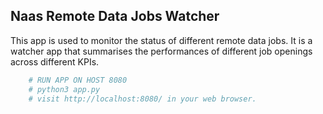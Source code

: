 ## Naas Remote Data Jobs Watcher

This app is used to monitor the status of different remote data jobs. It is a watcher app that summarises the performances of different job openings across different KPIs. 

```python
    # RUN APP ON HOST 8080
    # python3 app.py
    # visit http://localhost:8080/ in your web browser.
```